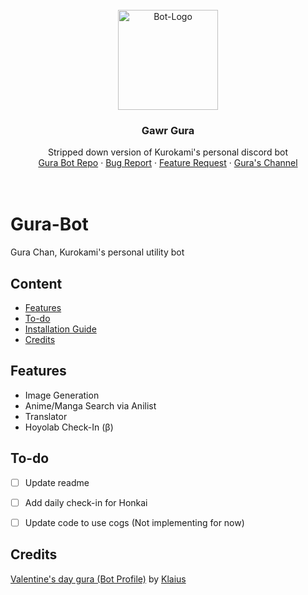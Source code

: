 <!-- Bot Information -->
<br />
<div align="center">
  <a href="https://github.com/k3rokami/Gura-Bot">
    <img src="https://i.ibb.co/B44CdsN/96190259-p0-cropped-removebg-preview-1-1-cropped.png" alt="Bot-Logo" width="160" height="160">
  </a>

<h3 align="center">Gawr Gura</h3>
  <p align="center">
    Stripped down version of Kurokami's personal discord bot
    <br />
    <a href="https://github.com/k3rokami/Gura-Bot">Gura Bot Repo</a>
    ·
    <a href="https://github.com/k3rokami/Gura-Bot/issues">Bug Report</a>
    ·
    <a href="https://github.com/k3rokami/Gura-Bot/issues">Feature Request</a>
    ·
    <a href="https://www.youtube.com/@GawrGura">Gura's Channel</a> <br> <br> <br>
    <!-- <a href="https://discord.com/api/oauth2/authorize?client_id=your_bot_id&permissions=8&scope=bot%20applications.commands">
      <img src="" alt="Invite Bot" width="367" height="127">
    </a> -->
  </p>
</div>

# Gura-Bot
 Gura Chan, Kurokami's personal utility bot

## **Content**
<ul>
<li><a href = "https://github.com/k3rokami/Gura-Bot#features">Features</li>
<li><a href = "https://github.com/k3rokami/Gura-Bot#to-do">To-do</li>
<!-- <li><a href = "https://github.com/k3rokami/Gura-Bot#bot-links">Bot Links</li> -->
<li><a href = "https://github.com/k3rokami/Gura-Bot#installation-guide">Installation Guide</li>
<!-- <li><a href = "https://github.com/k3rokami/Gura-Bot#recommended-hosting-services">Recommended Hosting Services</a></li> -->
<li><a href = "https://github.com/k3rokami/Gura-Bot#credits">Credits</a></li>
</ul>

## **Features**
<ul>
<li>Image Generation</li>
<li>Anime/Manga Search via Anilist</li>
<li>Translator</li>
<li>Hoyolab Check-In (β)</li>
</ul>

## **To-do**
- [ ] Update readme
- [ ] Add daily check-in for Honkai
- [ ] Update code to use cogs (Not implementing for now)


## **Credits**
[Valentine's day gura (Bot Profile)](https://www.pixiv.net/en/artworks/96190259) by [Klaius](https://www.pixiv.net/en/users/6581079)
